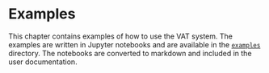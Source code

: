 # Examples

This chapter contains examples of how to use the VAT system.
The examples are written in Jupyter notebooks and are available in the [`examples`](https://github.com/umr-dbs/vat-docs/blob/main/src/examples) directory.
The notebooks are converted to markdown and included in the user documentation.

